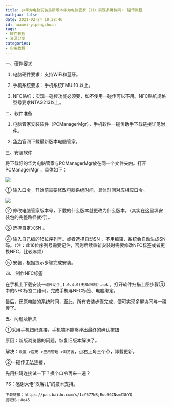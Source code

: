 ```yaml
---
title: 非华为电脑安装最新版本华为电脑管家（11）实现多屏协同+一碰传教程
mathjax: false
date: 2021-02-24 18:28:46
id: huawei-yipengchuan
tags:
- 软件教程
- 资源分享
categories:
- 实用教程
---
```




一、硬件要求

1. 电脑硬件要求：支持WiFi和蓝牙。

2. 手机系统要求：手机系统EMUI10 以上。

3. NFC贴纸：实现一碰传功能必须要，如不使用一碰传可以不用。NFC贴纸规格型号要求NTAG213以上。

二、软件准备

1. 电脑管家安装软件（PCManagerMgr），手机软件一碰传助手下载链接详见附件。

2. [华为](https://consumer.huawei.com/cn/support/pc-manager/)官网下载最新版本电脑管家。

三、安装软件

将下载好的华为电脑管家与PCManagerMgr放在同一个文件夹内。打开PCManagerMgr ，具体如下：

![](https://gitee.com/zihm/images/raw/master/hexo/20210207214733.png)

① 输入口令，开始前需要修改电脑系统时间，具体时间对应相应口令。

![](https://gitee.com/zihm/images/raw/master/hexo/20210207214740.png)

② 修改电脑管家版本号，下载的什么版本就更改为什么版本。（其实在这里填安装包的完整路径就行）。

③ 选择自定义SN 。

④ 输入自己编的16位序列号。或者选择自动SN ，不用编辑，系统会自动生成SN码。（注：此16位序列号需要记住，否则后续重新安装时需要修改NFC标签或者更换NFC，比较麻烦）

⑤ 安装，根据提示步骤完成安装。

四、 制作NFC标签

在手机上下载安装`一碰传助手_1.0.4.0(无SN限制).apk` 。打开软件扫描上图步骤④中的NFC标签二维码，完成手机与NFC标签、电脑绑定。

最后，还原电脑的系统时间，至此，所有安装步骤完成，便可实现多屏协同与一碰传了。

五、问题及解决

①采用手机扫码连接，手机端不能够弹出最终的确认按钮

原因：新版浏览器的问题，恢复旧版本解决了。

解决：`设置->应用->应用管理->浏览器`，点右上角三个点，卸载更新。 

②一碰传无法连接，

先用扫码连接试一下？换个口令再来一遍？



PS：感谢大佬“汉客儿”的技术支持。

```
下载链接：https://pan.baidu.com/s/1cY677NBjRuo3GCNsmZ3hYQ
提取码：8e45
```

